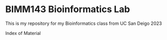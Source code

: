 # BIMM143 Bioinformatics Lab

This is my repository for my Bioinformatics class from UC San Deigo 2023

Index of Material
